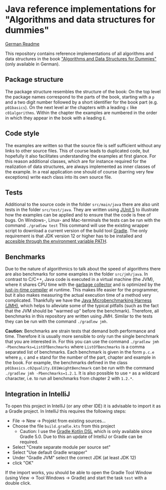 # Java reference implementations for "Algorithms and data structures for dummies"

[German Readme](README.md)

This repository contains reference implementations of all algorithms and data structures in the book ["Algorithms and Data Structures for Dummies"](https://www.wiley-vch.de/de/fachgebiete/computer-und-informatik/algorithmen-und-datenstrukturen-fuer-dummies-978-3-527-71432-2) (only available in German).

## Package structure

The package structure resembles the structure of the book: On the top level the package names correspond to the parts of the book, starting with a `p` and a two digit number followed by a short identifier for the book part (e.g. `p01basics`).
On the next level ar the chapters with a leading `c` like `c01algorithms`.
Within the chapter the examples are numbered in the order in which they appear in the book with a leading `E`.

## Code style

The examples are written so that the source file is self sufficient without any links to other source files.
This of course leads to duplicated code, but hopefully it also facilitates understanding the examples at first glance.
For this reason additional classes, which are for instance required for the realization of data structures, are always implemented as inner classes of the example.
In a real application one should of course (barring very few exceptions) write each class into its own source file.

## Tests

Additional to the source code in the folder `src/main/java` there are also unit tests in the folder `src/test/java`.
They are written using [JUnit 5](https://junit.org/junit5/) to illustrate how the examples can be applied and to ensure that the code is free of bugs.
On Windows-, Linux- and Mac-terminals the tests can be run with the command `./gradlew test`
This command will use the existing wrapper script to download a current version of the build tool [Gradle](https://gradle.org/).
The only requirement is that JDK version 12 or higher has to be installed and [accesible through the environment variable PATH](https://docs.oracle.com/javase/tutorial/essential/environment/paths.html).

## Benchmarks

Due to the nature of algorithmics to talk about the speed of algorithms there are also benchmarks for some examples in the folder `src/jmh/java`.
In contrast to C/C++, Java code is executed in a virtual machine (the JVM), where it shares CPU time with the [garbage collector](https://www.oracle.com/webfolder/technetwork/tutorials/obe/java/gc01/index.html) and is optimized by the [just-in-time compiler](https://www.oracle.com/technetwork/articles/java/architect-evans-pt1-2266278.html) at runtime.
This makes life easier for the programmer, but it also makes measuring the actual execution time of a method very complicated.
Thankfully we have the [Java Microbenchmarking Harness (JMH)](https://openjdk.java.net/projects/code-tools/jmh/), which helps to alleviate some of the typical pitfalls (such as the fact that the JVM should be "warmed up" before the benchmark).
Therefore, all benchmarks in this repository are written using JMH.
Similar to the tests they can be run with the command `./gradlew jmh`.

**Caution**: Benchmarks are strain tests that demand both performance and time.
Therefore it is usually more sensible to only run the single benchmark that you are interested in.
For this you can use the command `./gradlew jmh -Pbenchmarks=ListOfBenchmarks` where `ListOfBenchmarks` is a comma separated list of benchmarks.
Each benchmark is given in the form `p.c.e` where `p`, `c` and `e` stand for the number of the part, chapter and example in the book.
For example, the benchmarks defined in the class `p01basics.c02quality.E01WeightBenchmark` can be run with the command `./gradlew jmh -Pbenchmarks=1.2.1`.
It is also possible to use `*` as a wildcard character, i.e. to run all benchmarks from chapter 2 with `1.2.*`.

## Integration in IntelliJ

To open this project in IntelliJ (or any other IDE) it is advisable to import it as a Gradle project.
In IntelliJ this requires the following steps:

* File → New → Projekt from existing sources...
* Choose the file `build.gradle.kts` from this project
    * Caution: I use the [Gradle Kotlin DSL](https://docs.gradle.org/current/userguide/kotlin_dsl.html) which is only available since Gradle 5.0.
        Due to this an update of IntelliJ or Gradle can be required.
* Select "Create separate module per source set"
* Select "Use default Gradle wrapper"
* Under "Gradle JVM" select the correct JDK (at least JDK 12)
* click "OK"

If the import works, you should be able to open the Gradle Tool Window (using View → Tool Windows → Gradle) and start the task `test` with a double click.